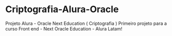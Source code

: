# Criptografia-Alura-Oracle
Projeto Alura - Oracle Next Education ( Criptografia )
Primeiro projeto para a curso Front end - Next Oracle Education - Alura Latam!
